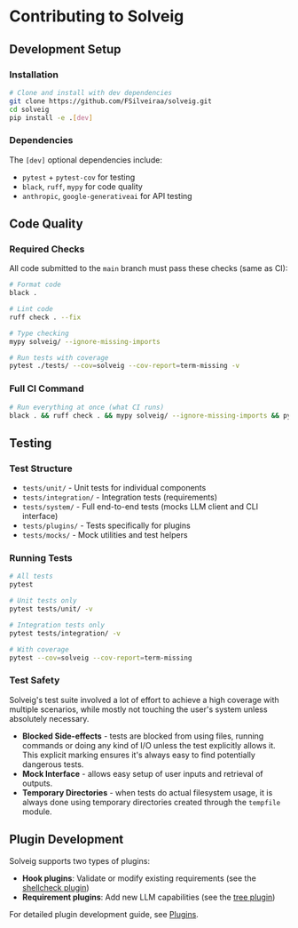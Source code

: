 # Contributing to Solveig

## Development Setup

### Installation

```bash
# Clone and install with dev dependencies
git clone https://github.com/FSilveiraa/solveig.git
cd solveig
pip install -e .[dev]
```

### Dependencies

The `[dev]` optional dependencies include:
- `pytest` + `pytest-cov` for testing
- `black`, `ruff`, `mypy` for code quality
- `anthropic`, `google-generativeai` for API testing

## Code Quality

### Required Checks

All code submitted to the `main` branch must pass these checks (same as CI):

```bash
# Format code
black .

# Lint code  
ruff check . --fix

# Type checking
mypy solveig/ --ignore-missing-imports

# Run tests with coverage
pytest ./tests/ --cov=solveig --cov-report=term-missing -v
```

### Full CI Command

```bash
# Run everything at once (what CI runs)
black . && ruff check . && mypy solveig/ --ignore-missing-imports && pytest ./tests/ --cov=solveig --cov-report=term-missing -vv
```

## Testing

### Test Structure

- `tests/unit/` - Unit tests for individual components
- `tests/integration/` - Integration tests (requirements)
- `tests/system/` - Full end-to-end tests (mocks LLM client and CLI interface)
- `tests/plugins/` - Tests specifically for plugins
- `tests/mocks/` - Mock utilities and test helpers

### Running Tests

```bash
# All tests
pytest

# Unit tests only
pytest tests/unit/ -v

# Integration tests only  
pytest tests/integration/ -v

# With coverage
pytest --cov=solveig --cov-report=term-missing
```

### Test Safety

Solveig's test suite involved a lot of effort to achieve a high coverage with multiple scenarios, while
mostly not touching the user's system unless absolutely necessary.

- **Blocked Side-effects** - tests are blocked from using files, running commands or doing any kind of I/O 
unless the test explicitly allows it. This explicit marking ensures it's always easy to find potentially
dangerous tests.
- **Mock Interface** - allows easy setup of user inputs and retrieval of outputs.
- **Temporary Directories** - when tests do actual filesystem usage, it is always done using temporary
directories created through the `tempfile` module.

## Plugin Development

Solveig supports two types of plugins:
- **Hook plugins**: Validate or modify existing requirements (see the [shellcheck plugin](/solveig/plugins/hooks/shellcheck.py))
- **Requirement plugins**: Add new LLM capabilities (see the [tree plugin](/solveig/plugins/schema/tree.py))

For detailed plugin development guide, see [Plugins](./plugins.md).
